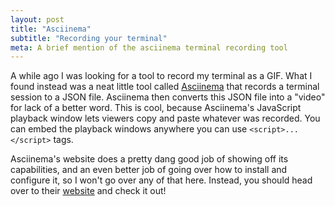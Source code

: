 ```yaml
---
layout: post
title: "Asciinema"
subtitle: "Recording your terminal"
meta: A brief mention of the asciinema terminal recording tool
---
```


A while ago I was looking for a tool to record my terminal as a GIF. What I found instead was a neat little tool called [Asciinema](https://asciinema.org/) that records a terminal session to a JSON file. Asciinema then converts this JSON file into a "video" for lack of a better word. This is cool, because Asciinema's JavaScript playback window lets viewers copy and paste whatever was recorded. You can embed the playback windows anywhere you can use `<script>... </script>` tags.

Asciinema's website does a pretty dang good job of showing off its capabilities, and an even better job of going over how to install and configure it, so I won't go over any of that here. Instead, you should head over to their [website](https://asciinema.org/) and check it out!

<script type="text/javascript" src="https://asciinema.org/a/686.js" id="asciicast-686" async></script>
